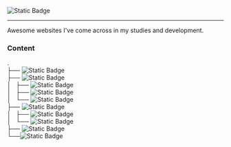 ![Static Badge](https://img.shields.io/badge/websites-133C55?style=for-the-badge&logo=GitHub&logoColor=black&label=awesome&labelColor=386FA4&link=https%3A%2F%2Fgithub.com%2Fdodio12138%2Fawesome-websites)

---

Awesome websites I've come across in my studies and development.

### Content
.  
├── ![Static Badge](https://img.shields.io/badge/Portfolio-133C55?style=flat-square)  
├── ![Static Badge](https://img.shields.io/badge/Tool-133C55?style=flat-square)  
│   ├── ![Static Badge](https://img.shields.io/badge/Compiler-386FA4?style=flat-square)  
│   ├── ![Static Badge](https://img.shields.io/badge/CSS-386FA4?style=flat-square)    
│   └── ![Static Badge](https://img.shields.io/badge/Generator-386FA4?style=flat-square)    
├── ![Static Badge](https://img.shields.io/badge/Resource-133C55?style=flat-square)    
│   ├── ![Static Badge](https://img.shields.io/badge/GIS-386FA4?style=flat-square)    
│   └── ![Static Badge](https://img.shields.io/badge/Book-386FA4?style=flat-square)     
├── ![Static Badge](https://img.shields.io/badge/Funny-133C55?style=flat-square)     
└──![Static Badge](https://img.shields.io/badge/Miscellanea-133C55?style=flat-square)    
